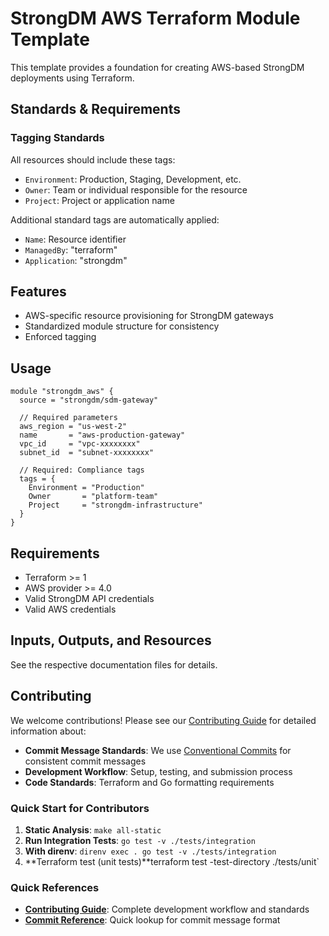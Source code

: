 # StrongDM AWS Terraform Module Template

This template provides a foundation for creating AWS-based StrongDM deployments using Terraform.

## Standards & Requirements

### Tagging Standards
All resources should include these tags:
- `Environment`: Production, Staging, Development, etc.
- `Owner`: Team or individual responsible for the resource
- `Project`: Project or application name

Additional standard tags are automatically applied:
- `Name`: Resource identifier
- `ManagedBy`: "terraform"
- `Application`: "strongdm"


## Features
- AWS-specific resource provisioning for StrongDM gateways
- Standardized module structure for consistency
- Enforced tagging

## Usage
```hcl
module "strongdm_aws" {
  source = "strongdm/sdm-gateway"
  
  // Required parameters
  aws_region = "us-west-2"
  name       = "aws-production-gateway"
  vpc_id     = "vpc-xxxxxxxx"
  subnet_id  = "subnet-xxxxxxxx"
  
  // Required: Compliance tags
  tags = {
    Environment = "Production"
    Owner       = "platform-team"
    Project     = "strongdm-infrastructure"
  }
}
```

## Requirements
- Terraform >= 1
- AWS provider >= 4.0
- Valid StrongDM API credentials
- Valid AWS credentials

## Inputs, Outputs, and Resources
See the respective documentation files for details.

## Contributing

We welcome contributions! Please see our [Contributing Guide](CONTRIBUTING.md) for detailed information about:

- **Commit Message Standards**: We use [Conventional Commits](https://www.conventionalcommits.org/) for consistent commit messages
- **Development Workflow**: Setup, testing, and submission process
- **Code Standards**: Terraform and Go formatting requirements

### Quick Start for Contributors

1. **Static Analysis**: `make all-static`
2. **Run Integration Tests**: `go test -v ./tests/integration`
3. **With direnv**: `direnv exec . go test -v ./tests/integration`
4. **Terraform test (unit tests)**terraform test -test-directory ./tests/unit`

### Quick References
- **[Contributing Guide](CONTRIBUTING.md)**: Complete development workflow and standards
- **[Commit Reference](docs/COMMIT_REFERENCE.md)**: Quick lookup for commit message format